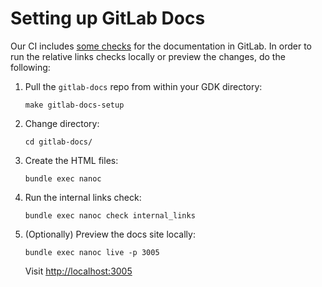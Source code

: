 # Setting up GitLab Docs

Our CI includes [some checks][lint] for the documentation in GitLab. In order
to run the relative links checks locally or preview the changes, do the following:

1. Pull the `gitlab-docs` repo from within your GDK directory:

    ```
    make gitlab-docs-setup
    ```

1. Change directory:

    ```
    cd gitlab-docs/
    ```

1. Create the HTML files:

    ```
    bundle exec nanoc
    ```

1. Run the internal links check:

    ```
    bundle exec nanoc check internal_links
    ```

1. (Optionally) Preview the docs site locally:

    ```
    bundle exec nanoc live -p 3005
    ```

    Visit <http://localhost:3005>

[lint]: https://docs.gitlab.com/ee/development/writing_documentation.html#testing
